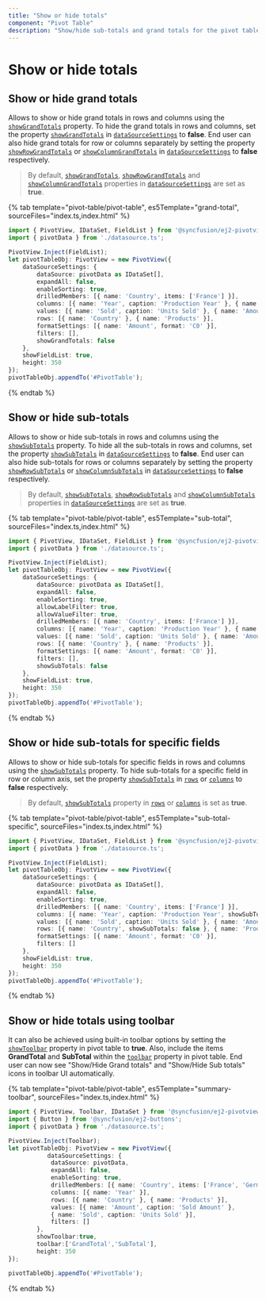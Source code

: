 ```yaml
---
title: "Show or hide totals"
component: "Pivot Table"
description: "Show/hide sub-totals and grand totals for the pivot table"
---
```


# Show or hide totals

## Show or hide grand totals

Allows to show or hide grand totals in rows and columns using the [`showGrandTotals`](https://ej2.syncfusion.com/javascript/documentation/api/pivotview/dataSourceSettings/#showgrandtotals) property. To hide the grand totals in rows and columns, set the property [`showGrandTotals`](https://ej2.syncfusion.com/javascript/documentation/api/pivotview/dataSourceSettings/#showgrandtotals) in [`dataSourceSettings`](https://ej2.syncfusion.com/javascript/documentation/api/pivotview/dataSourceSettings/) to **false**.
End user can also hide grand totals for row or columns separately by setting the property [`showRowGrandTotals`](https://ej2.syncfusion.com/javascript/documentation/api/pivotview/dataSourceSettings/#showrowgrandtotals) or [`showColumnGrandTotals`](https://ej2.syncfusion.com/javascript/documentation/api/pivotview/dataSourceSettings/#showcolumngrandtotals) in [`dataSourceSettings`](https://ej2.syncfusion.com/javascript/documentation/api/pivotview/dataSourceSettings/) to **false** respectively.

> By default, [`showGrandTotals`](https://ej2.syncfusion.com/javascript/documentation/api/pivotview/dataSourceSettings/#showgrandtotals), [`showRowGrandTotals`](https://ej2.syncfusion.com/javascript/documentation/api/pivotview/dataSourceSettings/#showrowgrandtotals) and [`showColumnGrandTotals`](https://ej2.syncfusion.com/javascript/documentation/api/pivotview/dataSourceSettings/#showrowgrandtotals) properties in [`dataSourceSettings`](https://ej2.syncfusion.com/javascript/documentation/api/pivotview/dataSourceSettings/) are set as **true**.

{% tab template="pivot-table/pivot-table", es5Template="grand-total", sourceFiles="index.ts,index.html" %}

```typescript
import { PivotView, IDataSet, FieldList } from '@syncfusion/ej2-pivotview';
import { pivotData } from './datasource.ts';

PivotView.Inject(FieldList);
let pivotTableObj: PivotView = new PivotView({
    dataSourceSettings: {
        dataSource: pivotData as IDataSet[],
        expandAll: false,
        enableSorting: true,
        drilledMembers: [{ name: 'Country', items: ['France'] }],
        columns: [{ name: 'Year', caption: 'Production Year' }, { name: 'Quarter' }],
        values: [{ name: 'Sold', caption: 'Units Sold' }, { name: 'Amount', caption: 'Sold Amount' }],
        rows: [{ name: 'Country' }, { name: 'Products' }],
        formatSettings: [{ name: 'Amount', format: 'C0' }],
        filters: [],
        showGrandTotals: false
    },
    showFieldList: true,
    height: 350
});
pivotTableObj.appendTo('#PivotTable');

```

{% endtab %}

## Show or hide sub-totals

Allows to show or hide sub-totals in rows and columns using the [`showSubTotals`](https://ej2.syncfusion.com/javascript/documentation/api/pivotview/dataSourceSettings/#showsubtotals) property. To hide all the sub-totals in rows and columns, set the property [`showSubTotals`](https://ej2.syncfusion.com/javascript/documentation/api/pivotview/dataSourceSettings/#showsubtotals) in [`dataSourceSettings`](https://ej2.syncfusion.com/javascript/documentation/api/pivotview/dataSourceSettings/) to **false**. End user can also hide sub-totals for rows or columns separately by setting the property [`showRowSubTotals`](https://ej2.syncfusion.com/javascript/documentation/api/pivotview/dataSourceSettings/#showrowsubtotals) or [`showColumnSubTotals`](https://ej2.syncfusion.com/javascript/documentation/api/pivotview/dataSourceSettings/#showcolumnsubtotals) in [`dataSourceSettings`](https://ej2.syncfusion.com/javascript/documentation/api/pivotview/dataSourceSettings/) to **false** respectively.

> By default, [`showSubTotals`](https://ej2.syncfusion.com/javascript/documentation/api/pivotview/dataSourceSettings/#showsubtotals), [`showRowSubTotals`](https://ej2.syncfusion.com/javascript/documentation/api/pivotview/dataSourceSettings/#showrowsubtotals) and [`showColumnSubTotals`](https://ej2.syncfusion.com/javascript/documentation/api/pivotview/dataSourceSettings/#showcolumnsubtotals) properties in [`dataSourceSettings`](https://ej2.syncfusion.com/javascript/documentation/api/pivotview/dataSourceSettings/) are set as **true**.

{% tab template="pivot-table/pivot-table", es5Template="sub-total", sourceFiles="index.ts,index.html" %}

```typescript
import { PivotView, IDataSet, FieldList } from '@syncfusion/ej2-pivotview';
import { pivotData } from './datasource.ts';

PivotView.Inject(FieldList);
let pivotTableObj: PivotView = new PivotView({
    dataSourceSettings: {
        dataSource: pivotData as IDataSet[],
        expandAll: false,
        enableSorting: true,
        allowLabelFilter: true,
        allowValueFilter: true,
        drilledMembers: [{ name: 'Country', items: ['France'] }],
        columns: [{ name: 'Year', caption: 'Production Year' }, { name: 'Quarter' }],
        values: [{ name: 'Sold', caption: 'Units Sold' }, { name: 'Amount', caption: 'Sold Amount' }],
        rows: [{ name: 'Country' }, { name: 'Products' }],
        formatSettings: [{ name: 'Amount', format: 'C0' }],
        filters: [],
        showSubTotals: false
    },
    showFieldList: true,
    height: 350
});
pivotTableObj.appendTo('#PivotTable');

```

{% endtab %}

## Show or hide sub-totals for specific fields

Allows to show or hide sub-totals for specific fields in rows and columns using the [`showSubTotals`](https://ej2.syncfusion.com/javascript/documentation/api/pivotview/dataSourceSettings/#showsubtotals) property. To hide sub-totals for a specific field in row or column axis, set the property [`showSubTotals`](https://ej2.syncfusion.com/javascript/documentation/api/pivotview/dataSourceSettings/#showsubtotals) in [`rows`](https://ej2.syncfusion.com/javascript/documentation/api/pivotview/fieldOptionsModel/) or [`columns`](https://ej2.syncfusion.com/javascript/documentation/api/pivotview/fieldOptionsModel/) to **false** respectively.

> By default, [`showSubTotals`](https://ej2.syncfusion.com/javascript/documentation/api/pivotview/dataSourceSettings/#showsubtotals) property in [`rows`](https://ej2.syncfusion.com/javascript/documentation/api/pivotview/fieldOptionsModel/) or [`columns`](https://ej2.syncfusion.com/javascript/documentation/api/pivotview/fieldOptionsModel/) is set as **true**.

{% tab template="pivot-table/pivot-table", es5Template="sub-total-specific", sourceFiles="index.ts,index.html" %}

```typescript
import { PivotView, IDataSet, FieldList } from '@syncfusion/ej2-pivotview';
import { pivotData } from './datasource.ts';

PivotView.Inject(FieldList);
let pivotTableObj: PivotView = new PivotView({
    dataSourceSettings: {
        dataSource: pivotData as IDataSet[],
        expandAll: false,
        enableSorting: true,
        drilledMembers: [{ name: 'Country', items: ['France'] }],
        columns: [{ name: 'Year', caption: 'Production Year', showSubTotals: false }, { name: 'Quarter' }],
        values: [{ name: 'Sold', caption: 'Units Sold' }, { name: 'Amount', caption: 'Sold Amount' }],
        rows: [{ name: 'Country', showSubTotals: false }, { name: 'Products' }],
        formatSettings: [{ name: 'Amount', format: 'C0' }],
        filters: []
    },
    showFieldList: true,
    height: 350
});
pivotTableObj.appendTo('#PivotTable');

```

{% endtab %}

## Show or hide totals using toolbar

It can also be achieved using built-in toolbar options by setting the [`showToolbar`](https://ej2.syncfusion.com/javascript/documentation/api/pivotview#showtoolbar) property in pivot table to **true**. Also, include the items **GrandTotal** and **SubTotal** within the [`toolbar`](https://ej2.syncfusion.com/javascript/documentation/api/pivotview#toolbar) property in pivot table. End user can now see "Show/Hide Grand totals" and "Show/Hide Sub totals" icons in toolbar UI automatically.

{% tab template="pivot-table/pivot-table", es5Template="summary-toolbar", sourceFiles="index.ts,index.html" %}

```typescript
import { PivotView, Toolbar, IDataSet } from '@syncfusion/ej2-pivotview';
import { Button } from '@syncfusion/ej2-buttons';
import { pivotData } from './datasource.ts';

PivotView.Inject(Toolbar);
let pivotTableObj: PivotView = new PivotView({
           dataSourceSettings: {
            dataSource: pivotData,
            expandAll: false,
            enableSorting: true,
            drilledMembers: [{ name: 'Country', items: ['France', 'Germany'] }],
            columns: [{ name: 'Year' }],
            rows: [{ name: 'Country' }, { name: 'Products' }],
            values: [{ name: 'Amount', caption: 'Sold Amount' },
            { name: 'Sold', caption: 'Units Sold' }],
            filters: []
        },
        showToolbar:true,
        toolbar:['GrandTotal','SubTotal'],
        height: 350
});

pivotTableObj.appendTo('#PivotTable');

```

{% endtab %}